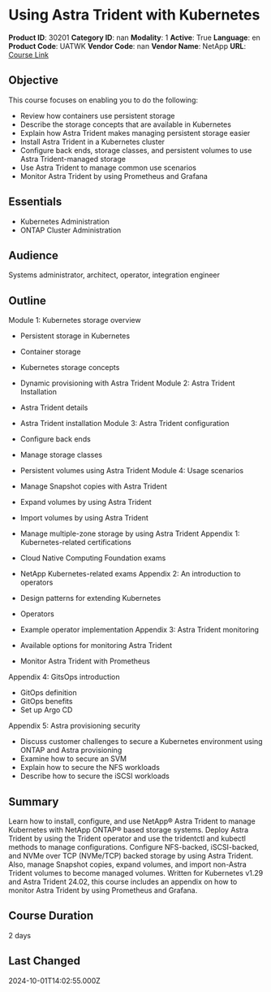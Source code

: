 # Using Astra Trident with Kubernetes

**Product ID**: 30201
**Category ID**: nan
**Modality**: 1
**Active**: True
**Language**: en
**Product Code**: UATWK
**Vendor Code**: nan
**Vendor Name**: NetApp
**URL**: [Course Link](https://www.fastlaneus.com/course/netapp-uatwk)

## Objective
This course focuses on enabling you to do the following:


- Review how containers use persistent storage
- Describe the storage concepts that are available in Kubernetes
- Explain how Astra Trident makes managing persistent storage easier
- Install Astra Trident in a Kubernetes cluster
- Configure back ends, storage classes, and persistent volumes to use Astra Trident-managed storage
- Use Astra Trident to manage common use scenarios
- Monitor Astra Trident by using Prometheus and Grafana

## Essentials
- Kubernetes Administration
- ONTAP Cluster Administration

## Audience
Systems administrator, architect, operator, integration engineer

## Outline
Module 1: Kubernetes storage overview


- Persistent storage in Kubernetes
- Container storage
- Kubernetes storage concepts
- Dynamic provisioning with Astra Trident
Module 2: Astra Trident Installation


- Astra Trident details
- Astra Trident installation
Module 3: Astra Trident configuration


- Configure back ends
- Manage storage classes
- Persistent volumes using Astra Trident
Module 4: Usage scenarios 


- Manage Snapshot copies with Astra Trident
- Expand volumes by using Astra Trident
- Import volumes by using Astra Trident
- Manage multiple-zone storage by using Astra Trident
Appendix 1: Kubernetes-related certifications


- Cloud Native Computing Foundation exams
- NetApp Kubernetes-related exams
Appendix 2: An introduction to operators


- Design patterns for extending Kubernetes
- Operators
- Example operator implementation
Appendix 3: Astra Trident monitoring


- Available options for monitoring Astra Trident
- Monitor Astra Trident with Prometheus

Appendix 4: GitsOps introduction


- GitOps definition
- GitOps benefits
- Set up Argo CD

Appendix 5: Astra provisioning security


- Discuss customer challenges to secure a Kubernetes environment using ONTAP and Astra provisioning
- Examine how to secure an SVM
- Explain how to secure the NFS workloads
- Describe how to secure the iSCSI workloads

## Summary
Learn how to install, configure, and use NetApp® Astra Trident to manage Kubernetes with NetApp ONTAP® based storage systems. Deploy Astra Trident by using the Trident operator and use the tridentctl and kubectl methods to manage configurations. Configure NFS-backed, iSCSI-backed, and NVMe over TCP (NVMe/TCP) backed storage by using Astra Trident. Also, manage Snapshot copies, expand volumes, and import non-Astra Trident volumes to become managed volumes.
Written for Kubernetes v1.29 and Astra Trident 24.02, this course includes an appendix on how to monitor Astra Trident by using Prometheus and Grafana.

## Course Duration
2 days

## Last Changed
2024-10-01T14:02:55.000Z

